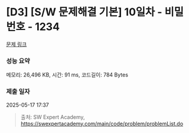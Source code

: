 # [D3] [S/W 문제해결 기본] 10일차 - 비밀번호 - 1234 

[문제 링크](https://swexpertacademy.com/main/code/problem/problemDetail.do?contestProbId=AV14_DEKAJcCFAYD) 

### 성능 요약

메모리: 26,496 KB, 시간: 91 ms, 코드길이: 784 Bytes

### 제출 일자

2025-05-17 17:37



> 출처: SW Expert Academy, https://swexpertacademy.com/main/code/problem/problemList.do